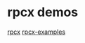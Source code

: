 # rpcx demos

[rpcx](https://github.com/smallnest/rpcx)
[rpcx-examples](https://github.com/rpcx-ecosystem/rpcx-examples3)
